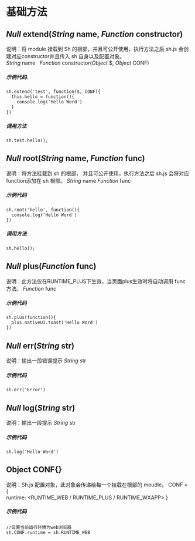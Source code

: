 # 基础方法

## *Null*  extend(*String* name, *Function* constructor)
说明：将 module 挂载到 Sh 的根部，并且可公开使用，执行方法之后 sh.js 会创建对应constructor并且传入 sh 自身以及配置对象。  
*String* name   
*Function* constructor(*Object* $, *Object* CONF)   

##### 示例代码. 
```  
sh.extend('test', function($, CONF){  
  this.hello = function(){
    console.log('Hello Word')
  }
})   
```
##### 调用方法
`sh.test.hello();`
  
  
## *Null*  root(*String* name, *Function* func) 
说明：将方法挂载到 sh 的根部， 并且可公开使用，执行方法之后 sh.js 会将对应function添加在 sh 根部。
*String* name
*Function* func
##### 示例代码
```
sh.root('hello', function(){
  console.log('Hello Word')
})
```
##### 调用方法
`sh.hello();`
  
  
## *Null*  plus(*Function* func)
说明：此方法仅在RUNTIME_PLUS下生效，当页面plus生效时将自动调用 func 方法。
*Function* func
##### 示例代码
```
sh.plus(function(){
  plus.nativeUI.toast('Hello Word')
})
```
  
  
## *Null*  err(*String* str)
说明：输出一段错误提示
*String* str
##### 示例代码
```
sh.err('Error')
```
  
  
## *Null*  log(*String* str)
说明：输出一段提示
*String* str
##### 示例代码
```
sh.log('Hello Word')
```

## Object  CONF{}
说明：Sh.js 配置对象，此对象会传递给每一个挂载在根部的 moudle。
CONF = {  
  runtime: <RUNTIME_WEB / RUNTIME_PLUS / RUNTIME_WXAPP>
}
##### 示例代码
````
//设置当前运行环境为web浏览器
sh.CONF.runtime = sh.RUNTIME_WEB
````







